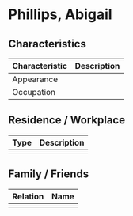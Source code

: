 # Phillips, Abigail

## Characteristics

| Characteristic | Description |
| :--- | :--- |
| Appearance |  |
| Occupation |  |

## Residence / Workplace

| Type | Description |
| :---: | :--- |
|  |  |

## Family / Friends

| Relation | Name |
| :--- | :--- |
|  |  |

